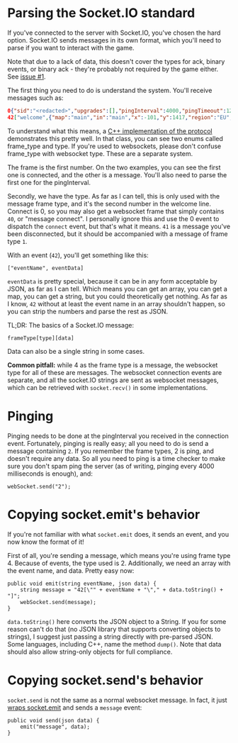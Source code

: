 # Parsing the Socket.IO standard

If you've connected to the server with Socket.IO, you've chosen the hard option. Socket.IO sends messages in its own format, which you'll need to parse if you want to interact with the game. 

Note that due to a lack of data, this doesn't cover the types for ack, binary events, or binary ack - they're probably not required by the game either. See [issue #1](/LunarWatcher/AdventureLandCpp/issues/1). 

The first thing you need to do is understand the system. You'll receive messages such as:

```json
0{"sid":"<redacted>","upgrades":[],"pingInterval":4000,"pingTimeout":12000}
42["welcome",{"map":"main","in":"main","x":-101,"y":1417,"region":"EU","name":"I","pvp":false,"gameplay":"normal","info":{}}]
```

To understand what this means, a [C++ implementation of the protocol](https://github.com/socketio/socket.io-client-cpp/blob/6063cb1d612f6ca0232d4134a018053fb8faea20/src/internal/sio_packet.h#L20) demonstrates this pretty well. In that class, you can see two enums called frame_type and type. If you're used to websockets, please don't confuse frame_type with websocket type. These are a separate system.

The frame is the first number. On the two examples, you can see the first one is connected, and the other is a message. You'll also need to parse the first one for the pingInterval. 

Secondly, we have the type. As far as I can tell, this is only used with the message frame type, and it's the second number in the welcome line. Connect is 0, so you may also get a websocket frame that simply contains `40`, or "message connect". I personally ignore this and use the 0 event to dispatch the `connect` event, but that's what it means. `41` is a message you've been disconnected, but it should be accompanied with a message of frame type `1`.

With an event (`42`), you'll get something like this:

```
["eventName", eventData]
```

`eventData` is pretty special, because it can be in any form acceptable by JSON, as far as I can tell. Which means you can get an array, you can get a map, you can get a string, but you could theoretically get nothing. As far as I know, `42` without at least the event name in an array shouldn't happen, so you can strip the numbers and parse the rest as JSON.

TL;DR: The basics of a Socket.IO message:

```
frameType[type][data]
```

Data can also be a single string in some cases.

**Common pitfall:** while 4 as the frame type is a message, the websocket type for all of these are messages. The websocket connection events are separate, and all the socket.IO strings are sent as websocket messages, which can be retrieved with `socket.recv()` in some implementations. 

# Pinging 

Pinging needs to be done at the pingInterval you received in the connection event. Fortunately, pinging is really easy; all you need to do is send a message containing `2`. If you remember the frame types, 2 is ping, and doesn't require any data. So all you need to ping is a time checker to make sure you don't spam ping the server (as of writing, pinging every 4000 milliseconds is enough), and:
```
webSocket.send("2");
```

# Copying socket.emit's behavior

If you're not familiar with what `socket.emit` does, it sends an event, and you now know the format of it! 

First of all, you're sending a message, which means you're using frame type 4. Because of events, the type used is 2. Additionally, we need an array with the event name, and data. Pretty easy now:

```
public void emit(string eventName, json data) {
    string message = "42[\"" + eventName + "\"," + data.toString() + "]";
    webSocket.send(message); 
}
```

`data.toString()` here converts the JSON object to a String. If you for some reason can't do that (no JSON library that supports converting objects to strings), I suggest just passing a string directly with pre-parsed JSON. Some languages, including C++, name the method `dump()`. Note that data should also allow string-only objects for full compliance.

# Copying socket.send's behavior

`socket.send` is not the same as a normal websocket message. In fact, it just [wraps socket.emit](https://stackoverflow.com/a/11500379/6296561) and sends a `message` event:

```
public void send(json data) {
    emit("message", data);
}
```

